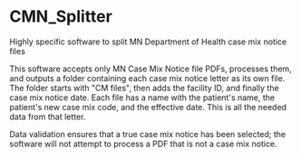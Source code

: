 # CMN_Splitter
Highly specific software to split MN Department of Health case mix notice files

This software accepts only MN Case Mix Notice file PDFs, processes them, and outputs a folder containing each case mix notice letter as its own file.
The folder starts with "CM files", then adds the facility ID, and finally the case mix notice date.
Each file has a name with the patient's name, the patient's new case mix code, and the effective date. This is all the needed data from that letter.

Data validation ensures that a true case mix notice has been selected; the software will not attempt to process a PDF that is not a case mix notice.
